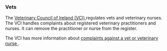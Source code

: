 ###  Vets

The [ Veterinary Council of Ireland (VCI) ](http://www.vci.ie/) regulates vets
and veterinary nurses. The VCI handles complaints about registered veterinary
practitioners and nurses. It can remove the practitioner or nurse from the
register.

The VCI has more information about [ complaints against a vet or veterinary
nurse ](http://www.vci.ie/Complaints-Procedures) .
